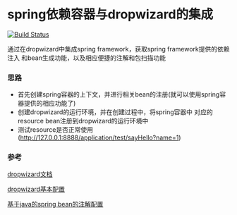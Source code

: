 # spring依赖容器与dropwizard的集成

[![Build Status](https://travis-ci.com/jincs1414/spring-dropwizard.svg?branch=master)](https://travis-ci.org/jincs1414/spring-dropwizard)

通过在dropwizard中集成spring framework，获取spring framework提供的依赖注入
和bean生成功能，以及相应便捷的注解和包扫描功能

### 思路

- 首先创建spring容器的上下文，并进行相关bean的注册(就可以使用spring容器提供的相应功能了)
- 创建dropwizard的运行环境，并在创建过程中，将spring容器中
对应的resource bean注册到dropwizard的运行环境中
- 测试resource是否正常使用(http://127.0.0.1:8888/application/test/sayHello?name=1)


### 参考
[dropwizard文档](https://www.dropwizard.io/1.3.5/docs/getting-started.html)

[dropwizard基本配置](https://github.com/dropwizard/dropwizard/blob/master/dropwizard-example/example.yml)

[基于java的spring bean的注解配置](https://docs.spring.io/spring/docs/5.1.1.RELEASE/spring-framework-reference/core.html#beans-java)


